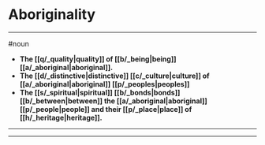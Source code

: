 # Aboriginality
---
#noun
- **The [[q/_quality|quality]] of [[b/_being|being]] [[a/_aboriginal|aboriginal]].**
- **The [[d/_distinctive|distinctive]] [[c/_culture|culture]] of [[a/_aboriginal|aboriginal]] [[p/_peoples|peoples]]**
- **The [[s/_spiritual|spiritual]] [[b/_bonds|bonds]] [[b/_between|between]] the [[a/_aboriginal|aboriginal]] [[p/_people|people]] and their [[p/_place|place]] of [[h/_heritage|heritage]].**
---
---

